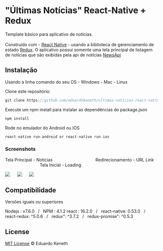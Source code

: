 # "Últimas Notícias"  React-Native + Redux 

Template básico para aplicativo de notícias.<br><br> Construído com - [React Native](https://facebook.github.io/react-native/) - usando a biblioteca de gerenciamento de estado [Redux](https://redux.js.org/). O aplicativo possui somente uma tela principal de listagem de notícias que são exibidas pela api de notícias 
[NewsApi](https://newsapi.org/)

## Instalação

Usando a linha comando do seu OS - Windows - Mac - Linux

Clone este repositório:
```js
git clone https://github.com/eduardokeneth/ultimas-noticias-react-native.git
```

Execute um npm install para instalar as dependências do package.json
```js
npm install
```

Rode no emulador do Android ou IOS
```js
react-native run-android or react-native run-ios
```

### Screenshots

Tela Principal - Notícias  &nbsp;&nbsp;&nbsp;&nbsp;&nbsp;&nbsp;&nbsp;&nbsp;&nbsp;&nbsp;&nbsp;&nbsp;&nbsp;&nbsp;&nbsp;&nbsp;&nbsp;&nbsp;&nbsp;&nbsp;&nbsp;&nbsp;&nbsp;&nbsp;&nbsp;&nbsp;&nbsp;&nbsp;&nbsp;&nbsp;&nbsp;&nbsp;&nbsp;&nbsp; Redirecionamento - URL Link &nbsp;&nbsp;&nbsp;&nbsp;&nbsp;&nbsp;&nbsp;&nbsp;&nbsp;&nbsp;&nbsp;&nbsp;&nbsp;&nbsp;&nbsp;&nbsp;&nbsp;&nbsp;&nbsp;&nbsp;&nbsp;&nbsp;&nbsp;&nbsp;&nbsp;&nbsp;&nbsp;&nbsp; Tela Inicial - Loading

![](https://media.giphy.com/media/26DNfZ3Xzky7LN6so/giphy.gif) &nbsp;&nbsp;&nbsp;&nbsp; ![](https://media.giphy.com/media/l4pTsK5geXSYLE3rW/giphy.gif) &nbsp;&nbsp;&nbsp;&nbsp; ![](https://media.giphy.com/media/26DNizcIp28fvp12U/giphy.gif)

## Compatibilidade 
Versões iguais ou superiores

Nodejs : v7.6.0 &nbsp;&nbsp;/&nbsp;&nbsp; NPM : 4.1.2 
react : 16.2.0 &nbsp;&nbsp;/&nbsp;&nbsp; react-native: 0.53.0 &nbsp;&nbsp;/&nbsp;&nbsp;
react-redux: ^5.0.6 &nbsp;&nbsp;/&nbsp;&nbsp; redux": ^3.7.2 &nbsp;&nbsp;/&nbsp;&nbsp; redux-promise": ^0.5.3

License
--------

[MIT License](https://github.com/eduardokeneth/ultimas-noticias-react-native/blob/master/LICENSE.md) © Eduardo Keneth
